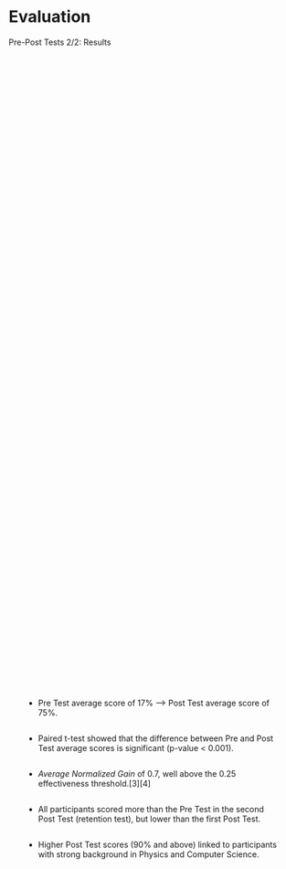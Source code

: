 # Evaluation

<p class='slide-subtitle'>Pre-Post Tests 2/2: Results</p>

<div class='section-wrapper'>
  <div class='grey-shadow rounded-md'>
    <ul class='flex-list none'>
      <li class='check mb2'>
        Pre Test average score of 17% --> Post Test average score of 75%.
      </li>
      <li class='check mb2'>
        Paired t-test showed that the difference between Pre and Post Test average scores is significant (p-value < 0.001).
      </li>
      <li class='check mb2'>
        <em>Average Normalized Gain</em> of 0.7, well above the 0.25 effectiveness threshold.<Link class='ref-link' to=''>[3]</Link><Link class='ref-link' to=''>[4]</Link>
      </li>
      <li class='check mb2'>
        All participants scored more than the Pre Test in the second Post Test (retention test), but lower than the first Post Test.
      </li>
      <li class='warn'>
        Higher Post Test scores (90% and above) linked to participants with strong background in Physics and Computer Science.
      </li>
    </ul>
  </div>
</div>

<style>
  .section-wrapper {
    display: flex;
    flex-direction: column;
    justify-content: center;
    align-items: center;
    height: 65%;
  }

  .section-wrapper div {
    max-width: max-content;
    padding: 2em;
  }

  li.mb2 {
    margin-bottom: 2em;
  }
</style>
